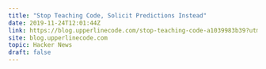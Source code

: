 ```yaml
---
title: "Stop Teaching Code, Solicit Predictions Instead"
date: 2019-11-24T12:01:44Z
link: https://blog.upperlinecode.com/stop-teaching-code-a1039983b39?utm_medium=RSS&utm_source=hune
site: blog.upperlinecode.com
topic: Hacker News
draft: false
---
```

